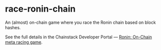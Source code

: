 # race-ronin-chain
An (almost) on-chain game where you race the Ronin chain based on block hashes.

See the full details in the Chainstack Developer Portal — [Ronin: On-Chain meta racing game]([url](https://docs.chainstack.com/docs/ronin-on-chain-meta-racing-game)https://docs.chainstack.com/docs/ronin-on-chain-meta-racing-game).
